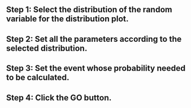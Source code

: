 ## Step 1: Select the distribution of the random variable for the distribution plot.


## Step 2: Set all the parameters according to the selected distribution.


## Step 3: Set the event whose probability needed to be calculated.


## Step 4: Click the GO button.
